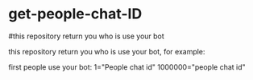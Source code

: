 # get-people-chat-ID
#this repository return you who is use your bot

this repository return you who is use your bot, for example:

first people use your bot:
1="People chat id"
1000000="people chat id"
